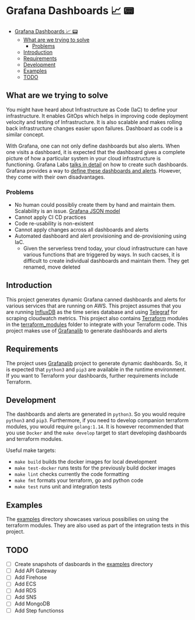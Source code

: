 # Grafana Dashboards 📈 📟

- [Grafana Dashboards 📈 📟](#grafana-dashboards--)
  - [What are we trying to solve](#what-are-we-trying-to-solve)
    - [Problems](#problems)
  - [Introduction](#introduction)
  - [Requirements](#requirements)
  - [Development](#development)
  - [Examples](#examples)
  - [TODO](#todo)

## What are we trying to solve

You might have heard about Infrastructure as Code (IaC) to define your infrastructure. It enables GitOps which helps in improving code deployment velocity and testing of Infrastructure. It is also scalable and makes rolling back infrastructure changes easier upon failures. Dashboard as code is a similar concept.

With Grafana, one can not only define dashboards but also alerts. When one visits a dashboard, it is expected that the dashboard gives a complete picture of how a particular system in your cloud infrastructure is functioning. Grafana Labs [talks in detail](https://grafana.com/docs/grafana/latest/best-practices/common-observability-strategies/) on how to create such dashboards. Grafana provides a way to [define these dashboards and alerts](https://grafana.com/docs/grafana/latest/administration/provisioning/). However, they come with their own disadvantages.

### Problems

- No human could possibliy create them by hand and maintain them. Scalability is an issue. [Grafana JSON model](https://grafana.com/docs/grafana/latest/dashboards/json-model/)
- Cannot apply CI CD practices
- Code re-usability is non-existent
- Cannot apply changes across all dashboards and alerts
- Automated dashboard and alert provisioning and de-provisioning using IaC.
  - Given the serverless trend today, your cloud infrastructure can have various functions that are triggered by ways. In such cacses, it is difficult to create individual dashboards and maintain them. They get renamed, move deleted

## Introduction

This project generates dynamic Grafana canned dashboards and alerts for various services that are running on AWS. This project assumes that you are running [InfluxDB](https://www.influxdata.com/products/influxdb/) as the time series database and using [Telegraf](https://www.influxdata.com/time-series-platform/telegraf/) for scraping cloudwatch metrics. This project also contains [Terraform](https://www.terraform.io/) modules in the [terraform_modules](./terraform_modules/) folder to integrate with your Terraform code. This project makes use of [Grafanalib](https://grafanalib.readthedocs.io/en/latest/index.html) to generate dashboards and alerts

## Requirements

The project uses [Grafanalib](https://grafanalib.readthedocs.io/en/latest/index.html) project to generate dynamic dashboards. So, it is expected that `python3` and `pip3` are available in the runtime environment. If you want to Terraform your dashboards, further requirements include Terraform.

## Development

The dashboards and alerts are generated in `python3`. So you would require `python3` and `pip3`. Furthermore, if you need to develop companion terraform modules, you would require `golang:1.14`. It is however recommended that you use `Docker` and the `make develop` target to start developing dashboards and terraform modules.

Useful make targets:

- `make build` builds the docker images for local development
- `make test-docker` runs tests for the previously build docker images
- `make lint` checks currently the code formatting
- `make fmt` formats your terraform, go and python code
- `make test` runs unit and integration tests

## Examples

The [examples](./examples) directory showcases various possibilies on using the terraform modules. They are also used as part of the integration tests in this project.

## TODO

 - [ ] Create snapshots of dasboards in the [examples](./examples) directory
 - [ ] Add API Gateway
 - [ ] Add Firehose
 - [ ] Add ECS
 - [ ] Add RDS
 - [ ] Add SNS
 - [ ] Add MongoDB
 - [ ] Add Step functionss
